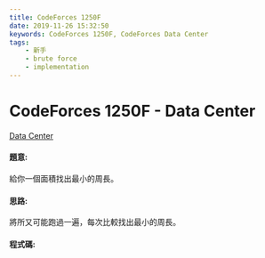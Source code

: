 ```yaml
---
title: CodeForces 1250F
date: 2019-11-26 15:32:50
keywords: CodeForces 1250F, CodeForces Data Center
tags:
    - 新手
    - brute force
    - implementation
---
```

# CodeForces 1250F - Data Center
[Data Center](http://codeforces.com/problemset/problem/1250/F)


#### 題意:
給你一個面積找出最小的周長。
<!-- more -->
#### 思路:
將所又可能跑過一遍，每次比較找出最小的周長。

#### 程式碼:
<script src="https://gist.github.com/Daviswww/38b3b785990804ed7b59cea69e1bafc8.js"></script>